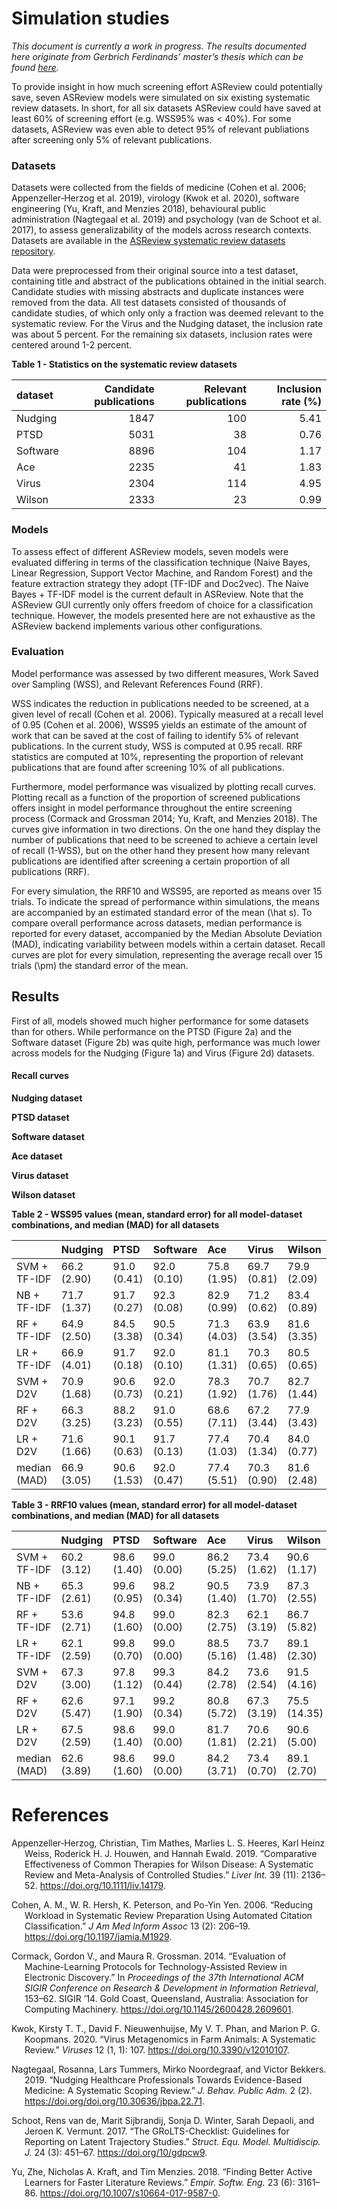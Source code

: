 Simulation studies
================

*This document is currently a work in progress. The results documented
here originate from Gerbrich Ferdinands’ master’s thesis which can be
found
[here](https://github.com/GerbrichFerdinands/asreview-thesis/blob/master/manuscript/manuscript/Ferdinands%2C-G---MSBBSS.pdf).*

To provide insight in how much screening effort ASReview could
potentially save, seven ASReview models were simulated on six existing
systematic review datasets. In short, for all six datasets ASReview
could have saved at least 60% of screening effort (e.g. WSS95% was \<
40%). For some datasets, ASReview was even able to detect 95% of
relevant publiations after screening only 5% of relevant publications.

### Datasets

Datasets were collected from the fields of medicine (Cohen et al. 2006;
Appenzeller‐Herzog et al. 2019), virology (Kwok et al. 2020), software
engineering (Yu, Kraft, and Menzies 2018), behavioural public
administration (Nagtegaal et al. 2019) and psychology (van de Schoot et
al. 2017), to assess generalizability of the models across research
contexts. Datasets are available in the [ASReview systematic review
datasets
repository](https://github.com/asreview/systematic-review-datasets).

Data were preprocessed from their original source into a test dataset,
containing title and abstract of the publications obtained in the
initial search. Candidate studies with missing abstracts and duplicate
instances were removed from the data. All test datasets consisted of
thousands of candidate studies, of which only only a fraction was deemed
relevant to the systematic review. For the Virus and the Nudging
dataset, the inclusion rate was about 5 percent. For the remaining six
datasets, inclusion rates were centered around 1-2 percent.
<!-- Preprocessing scripts and resulting datasets can be found on the [GitHub repository for this thesis](https://github.com/GerbrichFerdinands/asreview-thesis). Test datasets were labelled to indicate which candidate studies were included in the systematic review, thereby indicating relevant publications.  -->

**Table 1 - Statistics on the systematic review datasets**

| dataset  | Candidate publications | Relevant publications | Inclusion rate (%) |
| :------- | ---------------------: | --------------------: | -----------------: |
| Nudging  |                   1847 |                   100 |               5.41 |
| PTSD     |                   5031 |                    38 |               0.76 |
| Software |                   8896 |                   104 |               1.17 |
| Ace      |                   2235 |                    41 |               1.83 |
| Virus    |                   2304 |                   114 |               4.95 |
| Wilson   |                   2333 |                    23 |               0.99 |

### Models

To assess effect of different ASReview models, seven models were
evaluated differing in terms of the classification technique (Naive
Bayes, Linear Regression, Support Vector Machine, and Random Forest) and
the feature extraction strategy they adopt (TF-IDF and Doc2vec). The
Naive Bayes + TF-IDF model is the current default in ASReview. Note that
the ASReview GUI currently only offers freedom of choice for a
classification technique. However, the models presented here are not
exhaustive as the ASReview backend implements various other
configurations.

### Evaluation

Model performance was assessed by two different measures, Work Saved
over Sampling (WSS), and Relevant References Found (RRF).

WSS indicates the reduction in publications needed to be screened, at a
given level of recall (Cohen et al. 2006). Typically measured at a
recall level of 0.95 (Cohen et al. 2006), WSS95 yields an estimate of
the amount of work that can be saved at the cost of failing to identify
5% of relevant publications. In the current study, WSS is computed at
0.95 recall. RRF statistics are computed at 10%, representing the
proportion of relevant publications that are found after screening 10%
of all publications.

Furthermore, model performance was visualized by plotting recall curves.
Plotting recall as a function of the proportion of screened publications
offers insight in model performance throughout the entire screening
process (Cormack and Grossman 2014; Yu, Kraft, and Menzies 2018). The
curves give information in two directions. On the one hand they display
the number of publications that need to be screened to achieve a certain
level of recall (1-WSS), but on the other hand they present how many
relevant publications are identified after screening a certain
proportion of all publications (RRF).

For every simulation, the RRF10 and WSS95, are reported as means over 15
trials. To indicate the spread of performance within simulations, the
means are accompanied by an estimated standard error of the mean
\(\hat s\). To compare overall performance across datasets, median
performance is reported for every dataset, accompanied by the Median
Absolute Deviation (MAD), indicating variability between models within a
certain dataset. Recall curves are plot for every simulation,
representing the average recall over 15 trials \(\pm\) the standard
error of the mean.

## Results

First of all, models showed much higher performance for some datasets
than for others. While performance on the PTSD (Figure 2a) and the
Software dataset (Figure 2b) was quite high, performance was much lower
across models for the Nudging (Figure 1a) and Virus (Figure 2d)
datasets.

#### Recall curves

**Nudging dataset**

**PTSD dataset**

**Software dataset**

**Ace dataset**

**Virus dataset**

**Wilson dataset**

**Table 2 - WSS95 values (mean, standard error) for all model-dataset
combinations, and median (MAD) for all datasets**

|              | Nudging     | PTSD        | Software    | Ace         | Virus       | Wilson      |
| :----------- | :---------- | :---------- | :---------- | :---------- | :---------- | :---------- |
| SVM + TF-IDF | 66.2 (2.90) | 91.0 (0.41) | 92.0 (0.10) | 75.8 (1.95) | 69.7 (0.81) | 79.9 (2.09) |
| NB + TF-IDF  | 71.7 (1.37) | 91.7 (0.27) | 92.3 (0.08) | 82.9 (0.99) | 71.2 (0.62) | 83.4 (0.89) |
| RF + TF-IDF  | 64.9 (2.50) | 84.5 (3.38) | 90.5 (0.34) | 71.3 (4.03) | 63.9 (3.54) | 81.6 (3.35) |
| LR + TF-IDF  | 66.9 (4.01) | 91.7 (0.18) | 92.0 (0.10) | 81.1 (1.31) | 70.3 (0.65) | 80.5 (0.65) |
| SVM + D2V    | 70.9 (1.68) | 90.6 (0.73) | 92.0 (0.21) | 78.3 (1.92) | 70.7 (1.76) | 82.7 (1.44) |
| RF + D2V     | 66.3 (3.25) | 88.2 (3.23) | 91.0 (0.55) | 68.6 (7.11) | 67.2 (3.44) | 77.9 (3.43) |
| LR + D2V     | 71.6 (1.66) | 90.1 (0.63) | 91.7 (0.13) | 77.4 (1.03) | 70.4 (1.34) | 84.0 (0.77) |
| median (MAD) | 66.9 (3.05) | 90.6 (1.53) | 92.0 (0.47) | 77.4 (5.51) | 70.3 (0.90) | 81.6 (2.48) |

**Table 3 - RRF10 values (mean, standard error) for all model-dataset
combinations, and median (MAD) for all datasets**

|              | Nudging     | PTSD        | Software    | Ace         | Virus       | Wilson       |
| :----------- | :---------- | :---------- | :---------- | :---------- | :---------- | :----------- |
| SVM + TF-IDF | 60.2 (3.12) | 98.6 (1.40) | 99.0 (0.00) | 86.2 (5.25) | 73.4 (1.62) | 90.6 (1.17)  |
| NB + TF-IDF  | 65.3 (2.61) | 99.6 (0.95) | 98.2 (0.34) | 90.5 (1.40) | 73.9 (1.70) | 87.3 (2.55)  |
| RF + TF-IDF  | 53.6 (2.71) | 94.8 (1.60) | 99.0 (0.00) | 82.3 (2.75) | 62.1 (3.19) | 86.7 (5.82)  |
| LR + TF-IDF  | 62.1 (2.59) | 99.8 (0.70) | 99.0 (0.00) | 88.5 (5.16) | 73.7 (1.48) | 89.1 (2.30)  |
| SVM + D2V    | 67.3 (3.00) | 97.8 (1.12) | 99.3 (0.44) | 84.2 (2.78) | 73.6 (2.54) | 91.5 (4.16)  |
| RF + D2V     | 62.6 (5.47) | 97.1 (1.90) | 99.2 (0.34) | 80.8 (5.72) | 67.3 (3.19) | 75.5 (14.35) |
| LR + D2V     | 67.5 (2.59) | 98.6 (1.40) | 99.0 (0.00) | 81.7 (1.81) | 70.6 (2.21) | 90.6 (5.00)  |
| median (MAD) | 62.6 (3.89) | 98.6 (1.60) | 99.0 (0.00) | 84.2 (3.71) | 73.4 (0.70) | 89.1 (2.70)  |

# References

<div id="refs" class="references hanging-indent">

<div id="ref-Appenzeller-Herzog2019">

Appenzeller‐Herzog, Christian, Tim Mathes, Marlies L. S. Heeres, Karl
Heinz Weiss, Roderick H. J. Houwen, and Hannah Ewald. 2019. “Comparative
Effectiveness of Common Therapies for Wilson Disease: A Systematic
Review and Meta-Analysis of Controlled Studies.” *Liver Int.* 39 (11):
2136–52. <https://doi.org/10.1111/liv.14179>.

</div>

<div id="ref-Cohen2006">

Cohen, A. M., W. R. Hersh, K. Peterson, and Po-Yin Yen. 2006. “Reducing
Workload in Systematic Review Preparation Using Automated Citation
Classification.” *J Am Med Inform Assoc* 13 (2): 206–19.
<https://doi.org/10.1197/jamia.M1929>.

</div>

<div id="ref-Cormack2014">

Cormack, Gordon V., and Maura R. Grossman. 2014. “Evaluation of
Machine-Learning Protocols for Technology-Assisted Review in Electronic
Discovery.” In *Proceedings of the 37th International ACM SIGIR
Conference on Research & Development in Information Retrieval*, 153–62.
SIGIR ’14. Gold Coast, Queensland, Australia: Association for Computing
Machinery. <https://doi.org/10.1145/2600428.2609601>.

</div>

<div id="ref-Kwok2020">

Kwok, Kirsty T. T., David F. Nieuwenhuijse, My V. T. Phan, and Marion P.
G. Koopmans. 2020. “Virus Metagenomics in Farm Animals: A Systematic
Review.” *Viruses* 12 (1, 1): 107. <https://doi.org/10.3390/v12010107>.

</div>

<div id="ref-Nagtegaal2019">

Nagtegaal, Rosanna, Lars Tummers, Mirko Noordegraaf, and Victor Bekkers.
2019. “Nudging Healthcare Professionals Towards Evidence-Based Medicine:
A Systematic Scoping Review.” *J. Behav. Public Adm.* 2 (2).
<https://doi.org/doi.org/10.30636/jbpa.22.71>.

</div>

<div id="ref-vandeSchoot2017">

Schoot, Rens van de, Marit Sijbrandij, Sonja D. Winter, Sarah Depaoli,
and Jeroen K. Vermunt. 2017. “The GRoLTS-Checklist: Guidelines for
Reporting on Latent Trajectory Studies.” *Struct. Equ. Model.
Multidiscip. J.* 24 (3): 451–67. <https://doi.org/10/gdpcw9>.

</div>

<div id="ref-Yu2018">

Yu, Zhe, Nicholas A. Kraft, and Tim Menzies. 2018. “Finding Better
Active Learners for Faster Literature Reviews.” *Empir. Softw. Eng.* 23
(6): 3161–86. <https://doi.org/10.1007/s10664-017-9587-0>.

</div>

</div>
